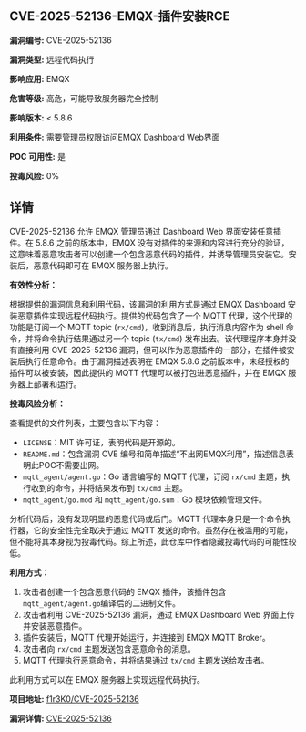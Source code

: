 ## CVE-2025-52136-EMQX-插件安装RCE

**漏洞编号:** CVE-2025-52136

**漏洞类型:** 远程代码执行

**影响应用:** EMQX

**危害等级:** 高危，可能导致服务器完全控制

**影响版本:** < 5.8.6

**利用条件:** 需要管理员权限访问EMQX Dashboard Web界面

**POC 可用性:** 是

**投毒风险:** 0%

## 详情

CVE-2025-52136 允许 EMQX 管理员通过 Dashboard Web 界面安装任意插件。在 5.8.6 之前的版本中，EMQX 没有对插件的来源和内容进行充分的验证，这意味着恶意攻击者可以创建一个包含恶意代码的插件，并诱导管理员安装它。安装后，恶意代码即可在 EMQX 服务器上执行。

**有效性分析：**

根据提供的漏洞信息和利用代码，该漏洞的利用方式是通过 EMQX Dashboard 安装恶意插件实现远程代码执行。提供的代码包含了一个 MQTT 代理，这个代理的功能是订阅一个 MQTT topic (`rx/cmd`)，收到消息后，执行消息内容作为 shell 命令，并将命令执行结果通过另一个 topic (`tx/cmd`) 发布出去。该代理程序本身并没有直接利用 CVE-2025-52136 漏洞，但可以作为恶意插件的一部分，在插件被安装后执行任意命令。由于漏洞描述表明在 EMQX 5.8.6 之前版本中，未经授权的插件可以被安装，因此提供的 MQTT 代理可以被打包进恶意插件，并在 EMQX 服务器上部署和运行。

**投毒风险分析：**

查看提供的文件列表，主要包含以下内容：

*   `LICENSE`：MIT 许可证，表明代码是开源的。
*   `README.md`：包含漏洞 CVE 编号和简单描述“不出网EMQX利用”，描述信息表明此POC不需要出网。
*   `mqtt_agent/agent.go`：Go 语言编写的 MQTT 代理，订阅 `rx/cmd` 主题，执行收到的命令，并将结果发布到 `tx/cmd` 主题。
*   `mqtt_agent/go.mod` 和 `mqtt_agent/go.sum`：Go 模块依赖管理文件。

分析代码后，没有发现明显的恶意代码或后门。MQTT 代理本身只是一个命令执行器，它的安全性完全取决于通过 MQTT 发送的命令。虽然存在被滥用的可能，但不能将其本身视为投毒代码。综上所述，此仓库中作者隐藏投毒代码的可能性较低。

**利用方式：**

1.  攻击者创建一个包含恶意代码的 EMQX 插件，该插件包含 `mqtt_agent/agent.go`编译后的二进制文件。
2.  攻击者利用 CVE-2025-52136 漏洞，通过 EMQX Dashboard Web 界面上传并安装恶意插件。
3.  插件安装后，MQTT 代理开始运行，并连接到 EMQX MQTT Broker。
4.  攻击者向 `rx/cmd` 主题发送包含恶意命令的消息。
5.  MQTT 代理执行恶意命令，并将结果通过 `tx/cmd` 主题发送给攻击者。

此利用方式可以在 EMQX 服务器上实现远程代码执行。

**项目地址:** [f1r3K0/CVE-2025-52136](https://github.com/f1r3K0/CVE-2025-52136)

**漏洞详情:** [CVE-2025-52136](https://nvd.nist.gov/vuln/detail/CVE-2025-52136)
